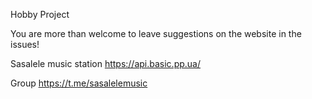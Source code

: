 Hobby Project

You are more than welcome to leave suggestions on the website in the issues!

Sasalele music station
https://api.basic.pp.ua/

Group
https://t.me/sasalelemusic

